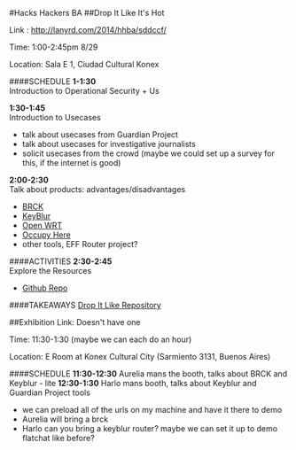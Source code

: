 #Hacks Hackers BA
##Drop It Like It's Hot

Link : <http://lanyrd.com/2014/hhba/sddccf/>

Time: 1:00-2:45pm 8/29  

Location: Sala E 1, Ciudad Cultural Konex

####SCHEDULE
**1-1:30**   
Introduction to Operational Security + Us  

**1:30-1:45**   
Introduction to Usecases

* talk about usecases from Guardian Project
* talk about usecases for investigative journalists
* solicit usecases from the crowd (maybe we could set up a survey for this, if the internet is good)

**2:00-2:30**   
Talk about products: advantages/disadvantages  

* [BRCK](http://www.brck.com/)
* [KeyBlur](https://github.com/mozilla/keyblur)
* [Open WRT](https://openwrt.org/)
* [Occupy Here](http://occupyhere.org/)
* other tools, EFF Router project?

####ACTIVITIES
**2:30-2:45**   
Explore the Resources    

* [Github Repo](https://github.com/mozilla/DropItLike)

####TAKEAWAYS
[Drop It Like Repository](https://github.com/mozilla/DropItLike)

##Exhibition
Link: Doesn't have one

Time: 11:30-1:30 (maybe we can each do an hour)

Location: E Room at Konex Cultural City (Sarmiento 3131, Buenos Aires)

####SCHEDULE
**11:30-12:30**
Aurelia mans the booth, talks about BRCK and Keyblur - lite
**12:30-1:30**
Harlo mans booth, talks about Keyblur and Guardian Project tools

* we can preload all of the urls on my machine and have it there to demo
* Aurelia will bring a brck
* Harlo can you bring a keyblur router? maybe we can set it up to demo flatchat like before?



